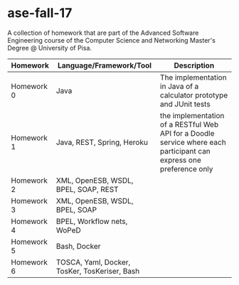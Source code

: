 # ase-fall-17
A collection of homework that are part of the Advanced Software Engineering course of the Computer Science and Networking Master's Degree @ University of Pisa.

| <b>Homework</b> | <b>Language/Framework/Tool</b> | <b>Description</b> |
| ---------- | ----------------------- | ----------- |
| Homework 0 | Java | The implementation in Java of a calculator prototype and JUnit tests |
| Homework 1 | Java, REST, Spring, Heroku | the implementation of a RESTful Web API for a Doodle service where each participant can express one preference only |
| Homework 2 | XML, OpenESB, WSDL, BPEL, SOAP, REST |
| Homework 3 | XML, OpenESB, WSDL, BPEL, SOAP |
| Homework 4 | BPEL, Workflow nets, WoPeD |
| Homework 5 | Bash, Docker |
| Homework 6 | TOSCA, Yaml, Docker, TosKer, TosKeriser, Bash |
